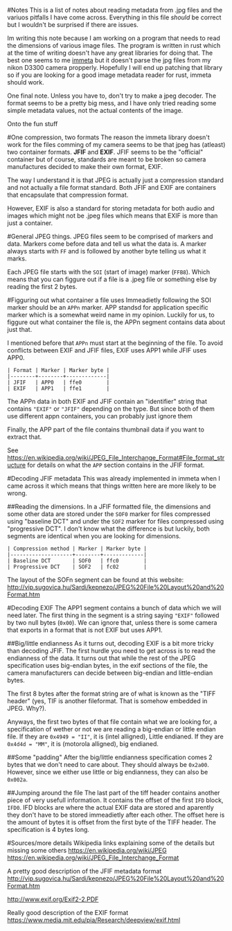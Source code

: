 #Notes
This is a list of notes about reading metadata from .jpg files and the variuos
pitfalls I have come across. Everything in this file *should* be correct but I
wouldn't be surprised if there are issues.

Im writing this note because I am working on a program that needs to read 
the dimensions of various image files. The program is written in rust which at
the time of writing doesn't have any great libraries for doing that. The best
one seems to me [immeta](https://github.com/netvl/immeta) but it doesn't parse
the jpg files from my nikon D3300 camera propperly. Hopefully I will end up
patching that library so if you are looking for a good image metadata reader
for rust, immeta should work.

One final note. Unless you have to, don't try to make a jpeg decoder. The format
seems to be a pretty big mess, and I have only tried reading some simple metadata
values, not the actual contents of the image.

Onto the fun stuff

#One compression, two formats
The reason the immeta library doesn't work for the files comming of my camera
seems to be that jpeg has (atleast) two container formats. **JFIF** and **EXIF**.
JFIF seems to be the "official" container but of course, standards are meant
to be broken so camera manufactures decided to make their own format, EXIF.

The way I understand it is that JPEG is actually just a compression standard
and not actually a file format standard. Both JFIF and EXIF are containers
that encapsulate that compression format. 

However, EXIF is also a standard for storing metadata for both audio and images
which might not be .jpeg files which means that EXIF is more than just a container.


#General JPEG things.
JPEG files seem to be comprised of markers and data. Markers come before data
and tell us what the data is. A marker always starts with `FF` and is followed
by another byte telling us what it marks.


Each JPEG file starts with the `SOI` (start of image) marker (`FFB8`). Which 
means that you can figgure out if a file is a .jpeg file or something else
by reading the first 2 bytes.


#Figguring out what container a file uses
Immeadietly following the SOI marker should be an `APPn` marker. 
APP standsd for application specific marker which is a somewhat weird name in my opinion. 
Luckily for us, to figgure out what container the file is, the APPn segment contains 
data about just that.

I mentioned before that `APPn` must start at the beginning of the file. To avoid
conflicts between EXIF and JFIF files, EXIF uses APP1 while JFIF uses APP0. 

```
| Format | Marker | Marker byte |
|--------+--------+-------------|
| JFIF   | APP0   | ffe0        |
| EXIF   | APP1   | ffe1        |
```

The APPn data in both EXIF and JFIF contain an "identifier" string that
contains `"EXIF"` or `"JFIF"` depending on the type. But since both
of them use different appn containers, you can probably just ignore them

Finally, the APP part of the file contains thumbnail data if you want to extract
that.

See https://en.wikipedia.org/wiki/JPEG_File_Interchange_Format#File_format_structure 
for details on what the `APP` section contains in the JFIF format.

#Decoding JFIF metadata
This was already implemented in immeta when I came across it which means that
things written here are more likely to be wrong. 

##Reading the dimensions.
In a JFIF formatted file, the dimensions and some other data are stored under
the `SOF0` marker for files compressed using "baseline DCT" and under the `SOF2`
marker for files compressed using "progressive DCT". I don't know what the 
difference is but luckily, both segments are identical when you are looking
for dimensions.

```
| Compression method | Marker | Marker byte |
|--------------------+--------+-------------|
| Baseline DCT       | SOF0   | ffc0        |
| Progressive DCT    | SOF2   | fc02        |
```

The layout of the SOFn segment can be found at this website:
http://vip.sugovica.hu/Sardi/kepnezo/JPEG%20File%20Layout%20and%20Format.htm


#Decoding EXIF
The APP1 segment contains a bunch of data which we will need later. The first 
thing in the segment is a string saying `"EXIF"` followed by two null bytes
(`0x00`). We can ignore that, unless there is some camera that exports in a
format that is not EXIF but uses APP1.

##Big/little endianness
As it turns out, decoding EXIF is a bit more tricky than decoding JFIF. The first
hurdle you need to get across is to read the endianness of the data. It turns
out that while the rest of the JPEG specification uses big-endian bytes, in the
exif sections of the file, the camera manufacturers can decide between big-endian
and little-endian bytes.

The first 8 bytes after the format string are of what is known as the 
"TIFF header" (yes, TIF is another fileformat. That is somehow embedded in 
JPEG. Why?). 

Anyways, the first two bytes of that file contain what we are looking for,
a specification of wether or not we are reading a big-endian or little
endian file. If they are `0x4949 = "II"`, it is (intel alligned), Little endianed.
If they are `0x4d4d = "MM"`, it is (motorola alligned), big endianed.

##Some "padding"
After the big/little endianness specification comes 2 bytes that we don't need
to care about. They should always be `0x2a00`. However, since we either use
little or big endianness, they can also be `0x002a`. 

##Jumping around the file
The last part of the tiff header contains another piece of very usefull information.
It contains the offset of the first `IFD` block, `IFD0`. IFD blocks are where the
actual EXIF data are stored and aparently they don't have to be stored immeadietly
after each other. The offset here is the amount of bytes it is offset from the
first byte of the TIFF header. The specification is 4 bytes long.





#Sources/more details
Wikipedia links explaining some of the details but missing some others
https://en.wikipedia.org/wiki/JPEG
https://en.wikipedia.org/wiki/JPEG_File_Interchange_Format

A pretty good description of the JFIF metadata format
http://vip.sugovica.hu/Sardi/kepnezo/JPEG%20File%20Layout%20and%20Format.htm

http://www.exif.org/Exif2-2.PDF

Really good description of the EXIF format
https://www.media.mit.edu/pia/Research/deepview/exif.html
